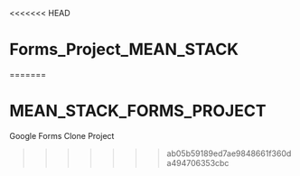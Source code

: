 <<<<<<< HEAD
# Forms_Project_MEAN_STACK
=======
# MEAN_STACK_FORMS_PROJECT
Google Forms Clone Project
>>>>>>> ab05b59189ed7ae9848661f360da494706353cbc
